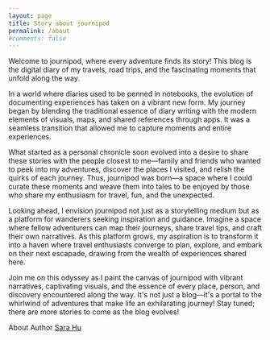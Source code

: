 ```yaml
---
layout: page
title: Story about journipod
permalink: /about
#comments: false
---
```


Welcome to journipod, where every adventure finds its story! This blog is the digital diary of my travels, road trips, and the fascinating moments that unfold along the way.

In a world where diaries used to be penned in notebooks, the evolution of documenting experiences has taken on a vibrant new form. My journey began by blending the traditional essence of diary writing with the modern elements of visuals, maps, and shared references through apps. It was a seamless transition that allowed me to capture moments and entire experiences.

What started as a personal chronicle soon evolved into a desire to share these stories with the people closest to me—family and friends who wanted to peek into my adventures, discover the places I visited, and relish the quirks of each journey. Thus, journipod was born—a space where I could curate these moments and weave them into tales to be enjoyed by those who share my enthusiasm for travel, fun, and the unexpected.

Looking ahead, I envision journipod not just as a storytelling medium but as a platform for wanderers seeking inspiration and guidance. Imagine a space where fellow adventurers can map their journeys, share travel tips, and craft their own narratives. As this platform grows, my aspiration is to transform it into a haven where travel enthusiasts converge to plan, explore, and embark on their next escapade, drawing from the wealth of experiences shared here.

Join me on this odyssey as I paint the canvas of journipod with vibrant narratives, captivating visuals, and the essence of every place, person, and discovery encountered along the way. It's not just a blog—it's a portal to the whirlwind of adventures that make life an exhilarating journey!
Stay tuned; there are more stories to come as the blog evolves!

About Author <a target="_blank" href="https://www.isarahu.com/about/"> Sara Hu </a>
 
<!--
<div class="row justify-content-between">
<div class="col-md-8 pr-5">

<p> </p>

<p class="mb-5"><img class="shadow-lg" src="{{site.baseurl}}/assets/images/mediumish-jekyll-template.png" alt="jekyll template mediumish" /></p>
<h4>Documentation</h4>

<p>Please, read the docs <a href="https://bootstrapstarter.com/bootstrap-templates/template-mediumish-bootstrap-jekyll/">here</a>.</p>

<h4>Questions or bug reports?</h4>

<p>Head over to our <a href="https://github.com/wowthemesnet/mediumish-theme-jekyll">Github repository</a>!</p>

</div>

<div class="col-md-4">

<div class="sticky-top sticky-top-80">
<h5>Buy me a coffee</h5>

<p>Thank you for your support! Your donation helps me to maintain and improve <a target="_blank" href="https://github.com/wowthemesnet/mediumish-theme-jekyll">Mediumish <i class="fab fa-github"></i></a>.</p>

<a target="_blank" href="https://www.wowthemes.net/donate/" class="btn btn-danger">Buy me a coffee</a> <a target="_blank" href="https://bootstrapstarter.com/bootstrap-templates/template-mediumish-bootstrap-jekyll/" class="btn btn-warning">Documentation</a>

</div>
</div>
</div>
-->